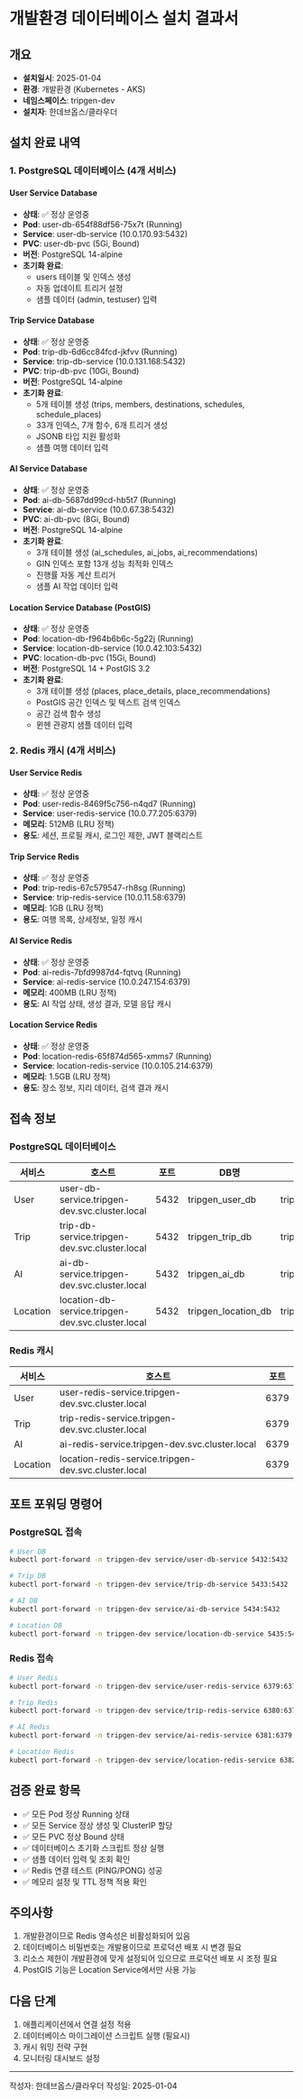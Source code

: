 # 개발환경 데이터베이스 설치 결과서

## 개요
- **설치일시**: 2025-01-04
- **환경**: 개발환경 (Kubernetes - AKS)
- **네임스페이스**: tripgen-dev
- **설치자**: 한데브옵스/클라우더

## 설치 완료 내역

### 1. PostgreSQL 데이터베이스 (4개 서비스)

#### User Service Database
- **상태**: ✅ 정상 운영중
- **Pod**: user-db-654f88df56-75x7t (Running)
- **Service**: user-db-service (10.0.170.93:5432)
- **PVC**: user-db-pvc (5Gi, Bound)
- **버전**: PostgreSQL 14-alpine
- **초기화 완료**: 
  - users 테이블 및 인덱스 생성
  - 자동 업데이트 트리거 설정
  - 샘플 데이터 (admin, testuser) 입력

#### Trip Service Database  
- **상태**: ✅ 정상 운영중
- **Pod**: trip-db-6d6cc84fcd-jkfvv (Running)
- **Service**: trip-db-service (10.0.131.168:5432)
- **PVC**: trip-db-pvc (10Gi, Bound)
- **버전**: PostgreSQL 14-alpine
- **초기화 완료**:
  - 5개 테이블 생성 (trips, members, destinations, schedules, schedule_places)
  - 33개 인덱스, 7개 함수, 6개 트리거 생성
  - JSONB 타입 지원 활성화
  - 샘플 여행 데이터 입력

#### AI Service Database
- **상태**: ✅ 정상 운영중  
- **Pod**: ai-db-5687dd99cd-hb5t7 (Running)
- **Service**: ai-db-service (10.0.67.38:5432)
- **PVC**: ai-db-pvc (8Gi, Bound)
- **버전**: PostgreSQL 14-alpine
- **초기화 완료**:
  - 3개 테이블 생성 (ai_schedules, ai_jobs, ai_recommendations)
  - GIN 인덱스 포함 13개 성능 최적화 인덱스
  - 진행률 자동 계산 트리거
  - 샘플 AI 작업 데이터 입력

#### Location Service Database (PostGIS)
- **상태**: ✅ 정상 운영중
- **Pod**: location-db-f964b6b6c-5g22j (Running)
- **Service**: location-db-service (10.0.42.103:5432)
- **PVC**: location-db-pvc (15Gi, Bound)
- **버전**: PostgreSQL 14 + PostGIS 3.2
- **초기화 완료**:
  - 3개 테이블 생성 (places, place_details, place_recommendations)
  - PostGIS 공간 인덱스 및 텍스트 검색 인덱스
  - 공간 검색 함수 생성
  - 뮌헨 관광지 샘플 데이터 입력

### 2. Redis 캐시 (4개 서비스)

#### User Service Redis
- **상태**: ✅ 정상 운영중
- **Pod**: user-redis-8469f5c756-n4qd7 (Running)
- **Service**: user-redis-service (10.0.77.205:6379)
- **메모리**: 512MB (LRU 정책)
- **용도**: 세션, 프로필 캐시, 로그인 제한, JWT 블랙리스트

#### Trip Service Redis
- **상태**: ✅ 정상 운영중
- **Pod**: trip-redis-67c579547-rh8sg (Running)  
- **Service**: trip-redis-service (10.0.11.58:6379)
- **메모리**: 1GB (LRU 정책)
- **용도**: 여행 목록, 상세정보, 일정 캐시

#### AI Service Redis
- **상태**: ✅ 정상 운영중
- **Pod**: ai-redis-7bfd9987d4-fqtvq (Running)
- **Service**: ai-redis-service (10.0.247.154:6379)
- **메모리**: 400MB (LRU 정책)
- **용도**: AI 작업 상태, 생성 결과, 모델 응답 캐시

#### Location Service Redis
- **상태**: ✅ 정상 운영중
- **Pod**: location-redis-65f874d565-xmms7 (Running)
- **Service**: location-redis-service (10.0.105.214:6379)
- **메모리**: 1.5GB (LRU 정책)
- **용도**: 장소 정보, 지리 데이터, 검색 결과 캐시

## 접속 정보

### PostgreSQL 데이터베이스
| 서비스 | 호스트 | 포트 | DB명 | 사용자 | 비밀번호 |
|--------|--------|------|------|--------|----------|
| User | user-db-service.tripgen-dev.svc.cluster.local | 5432 | tripgen_user_db | tripgen_user | tripgen_user_123 |
| Trip | trip-db-service.tripgen-dev.svc.cluster.local | 5432 | tripgen_trip_db | tripgen_trip | tripgen_trip_123 |
| AI | ai-db-service.tripgen-dev.svc.cluster.local | 5432 | tripgen_ai_db | tripgen_ai | tripgen_ai_123 |
| Location | location-db-service.tripgen-dev.svc.cluster.local | 5432 | tripgen_location_db | tripgen_location | tripgen_location_123 |

### Redis 캐시
| 서비스 | 호스트 | 포트 |
|--------|--------|------|
| User | user-redis-service.tripgen-dev.svc.cluster.local | 6379 |
| Trip | trip-redis-service.tripgen-dev.svc.cluster.local | 6379 |
| AI | ai-redis-service.tripgen-dev.svc.cluster.local | 6379 |
| Location | location-redis-service.tripgen-dev.svc.cluster.local | 6379 |

## 포트 포워딩 명령어

### PostgreSQL 접속
```bash
# User DB
kubectl port-forward -n tripgen-dev service/user-db-service 5432:5432

# Trip DB  
kubectl port-forward -n tripgen-dev service/trip-db-service 5433:5432

# AI DB
kubectl port-forward -n tripgen-dev service/ai-db-service 5434:5432

# Location DB
kubectl port-forward -n tripgen-dev service/location-db-service 5435:5432
```

### Redis 접속
```bash
# User Redis
kubectl port-forward -n tripgen-dev service/user-redis-service 6379:6379

# Trip Redis
kubectl port-forward -n tripgen-dev service/trip-redis-service 6380:6379

# AI Redis  
kubectl port-forward -n tripgen-dev service/ai-redis-service 6381:6379

# Location Redis
kubectl port-forward -n tripgen-dev service/location-redis-service 6382:6379
```

## 검증 완료 항목
- ✅ 모든 Pod 정상 Running 상태
- ✅ 모든 Service 정상 생성 및 ClusterIP 할당
- ✅ 모든 PVC 정상 Bound 상태
- ✅ 데이터베이스 초기화 스크립트 정상 실행
- ✅ 샘플 데이터 입력 및 조회 확인
- ✅ Redis 연결 테스트 (PING/PONG) 성공
- ✅ 메모리 설정 및 TTL 정책 적용 확인

## 주의사항
1. 개발환경이므로 Redis 영속성은 비활성화되어 있음
2. 데이터베이스 비밀번호는 개발용이므로 프로덕션 배포 시 변경 필요
3. 리소스 제한이 개발환경에 맞게 설정되어 있으므로 프로덕션 배포 시 조정 필요
4. PostGIS 기능은 Location Service에서만 사용 가능

## 다음 단계
1. 애플리케이션에서 연결 설정 적용
2. 데이터베이스 마이그레이션 스크립트 실행 (필요시)
3. 캐시 워밍 전략 구현
4. 모니터링 대시보드 설정

---
작성자: 한데브옵스/클라우더
작성일: 2025-01-04